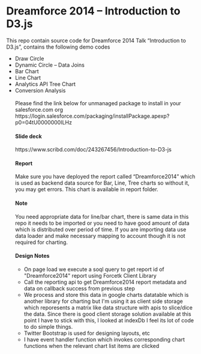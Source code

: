   <h1>Dreamforce 2014 – Introduction to D3.js</h1>
  
  This repo contain source code for Dreamforce 2014 Talk “Introduction to D3.js”, contains the following demo codes
  <ul>
  <li>Draw Circle</li>
  <li>Dynamic Circle – Data Joins</li>
  <li>Bar Chart </li>
  <li>Line Chart </li>
  <li>Analytics API Tree Chart </li>
  <li>Conversion Analysis</li>

<br/>
Please find the link below for unmanaged package to install in your salesforce.com org
https://login.salesforce.com/packaging/installPackage.apexp?p0=04tU0000000ILHz

<h4>Slide deck</h4>
https://www.scribd.com/doc/243267456/Introduction-to-D3-js

<h4>Report</h4>
Make sure you have deployed the report called “Dreamforce2014” which is used as backend data source for Bar, Line, Tree charts so without it, you may get errors. This chart is available in report folder.

<h4>Note</h4>
You need appropriate data for line/bar chart, there is same data in this repo it needs to be imported or you need to have good amount of data which is distributed over period of time. If you are importing data use data loader and make necessary mapping to account though it is not required for charting.


<h4>Design Notes</h4>

<ul>
<li>On page load we execute a soql query to get report id of "Dreamforce2014" report using Forcetk Client Library</li>
<li>Call the reporting api to get Dreamforce2014 report metadata and data on callback success from previous step </li>
<li>We process and store this data in google charts datatable which is another library for charting but I'm using it as client side storage which reporesents a matrix like data structure with apis to slice/dice the data. Since there is good client storage solution available at this point I have to stick with this, I looked at indexDb I feel its lot of code to do simple things. </li>
<li>Twitter Bootstrap is used for designing layouts, etc </li>
<li> I have event handler function which invokes corresponding chart functions when the relevant chart list items are clicked </li>
</ul>



